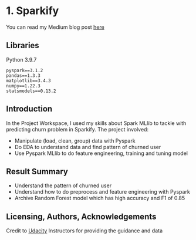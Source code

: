 # 1. Sparkify

You can read my Medium blog post [here](https://medium.com/@hoangminhduong93/sparkify-churn-prediction-b8b6ef88ab09)

## Libraries
Python 3.9.7
```
pyspark==3.1.2
pandas==1.3.3
matplotlib==3.4.3
numpy==1.22.3
statsmodels==0.13.2
```

## Introduction
In the Project Workspace, I used my skills about Spark MLlib to tackle with predicting churn problem in Sparkify.
The project involved:
  - Manipulate (load, clean, group) data with Pyspark
  - Do EDA to understand data and find pattern of churned user
  - Use Pyspark MLlib to do feature engineering, training and tuning model

## Result Summary
- Understand the pattern of churned user
- Understand how to do preprocess and feature engineering with Pyspark
- Archive Random Forest model which has high accuracy and F1 of 0.85

## Licensing, Authors, Acknowledgements
Credit to [Udacity](https://www.udacity.com/) Instructors for providing the guidance and data
